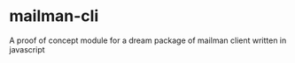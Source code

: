 # mailman-cli
A proof of concept module for a dream package of mailman client written in javascript
